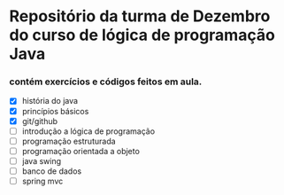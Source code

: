 # Repositório da turma de Dezembro do curso de lógica de programação Java
### contém exercícios e códigos feitos em aula.

- [x] história do java
- [x] princípios básicos
- [x] git/github
- [ ]  introdução a lógica de programação
- [ ]  programação estruturada
- [ ]  programação orientada a objeto
- [ ]  java swing
- [ ]  banco de dados
- [ ]  spring mvc 
